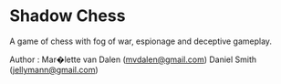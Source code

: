 Shadow Chess
===============

A game of chess with fog of war, espionage and deceptive gameplay.

Author : Mar�lette van Dalen (mvdalen@gmail.com)
         Daniel Smith (jellymann@gmail.com)
